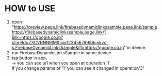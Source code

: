 # HOW to USE
1. open "https://preview.page.link/firebasedynamiclinkssample.page.link/sample
https://firebasedynamiclinkssample.page.link/?link=https://google.co.jp?storeId=ZXCVBNNMM&isi=123456789&ibi=kyo-s.FirebaseDynamicLinksSample&ifl=https://google.co.jp" in device.
2. run FirebaseDynamicLinksSample in same device
3. tap button in app.  
-> you can see url when you open at operation '1'  
if you change params of '1' you can see it changed in operation'3'
